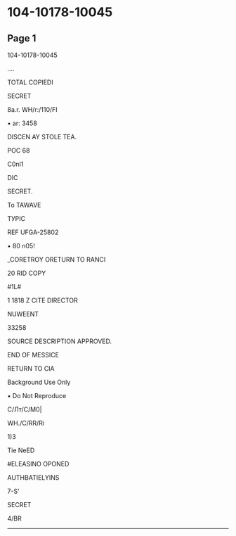 # 104-10178-10045

## Page 1

104-10178-10045

....

TOTAL COPIEDI

SECRET

8a.r. WH/r:/110/FI

• ar: 3458

DISCEN AY STOLE TEA.

POC 68

C0nl1

DIC

SECRET.

To TAWAVE

ТУРІС

REF UFGA-25802

• 80 n05!

_CORETROY ORETURN TO RANCI

20 RID COPY

#1L#

1 1818 Z CITE DIRECTOR

NUWEENT

33258

SOURCE DESCRIPTION APPROVED.

END OF MESSICE

RETURN TO CIA

Background Use Only

• Do Not Reproduce

С/Лт/C/M0|

WH./C/RR/Ri

1)3

Tie NeED

#ELEASINO OPONED

AUTHBATIELYINS

7-S'

SECRET

4/BR

---

